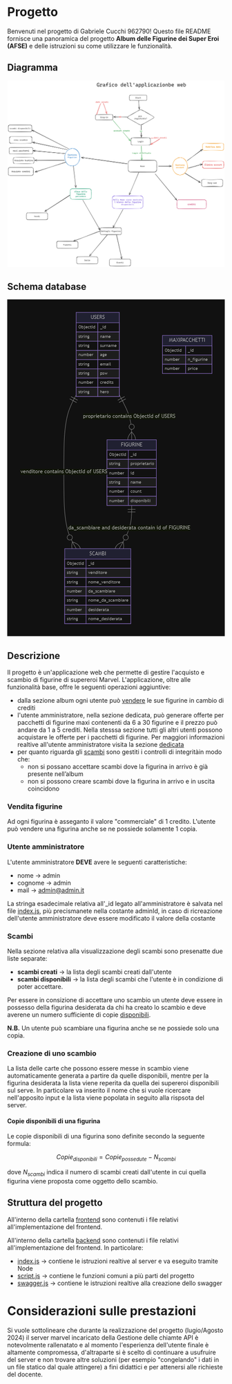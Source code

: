# Progetto
Benvenuti nel progetto di Gabriele Cucchi 962790! Questo file README fornisce una panoramica del progetto **Album delle Figurine dei Super Eroi (AFSE)** e delle istruzioni su come utilizzare le funzionalità.

## Diagramma
![diagramma](images/diagramma%20progetto.excalidraw.png)

## Schema database
![schema database](images/schemaDatabase.png)

## Descrizione
Il progetto è un'applicazione web che permette di gestire l'acquisto e scambio di figurine di supereroi Marvel. L'applicazione, oltre alle funzionalità base, offre le seguenti operazioni aggiuntive:
- dalla sezione album ogni utente può [vendere](readme.md#vendita-figurine) le sue figurine in cambio di crediti
- l'utente amministratore, nella sezione dedicata, può generare offerte per pacchetti di figurine maxi contenenti da 6 a 30 figurine e il prezzo può andare da 1 a 5 crediti. Nella stesssa sezione tutti gli altri utenti possono acquistare le offerte per i pacchetti di figurine. Per maggiori informazioni realtive all'utente amministratore visita la sezione [dedicata](readme.md#utente-amministratore)
- per quanto riguarda gli [scambi](readme.md#scambi) sono gestiti i controlli di integritàin modo che:
    - non si possano accettare scambi dove la figurina in arrivo è già presente nell’album
    - non si possono creare scambi dove la figurina in arrivo e in uscita coincidono

### Vendita figurine
Ad ogni figurina è asseganto il valore "commerciale" di 1 credito.
L'utente può vendere una figurina anche se ne possiede solamente 1 copia.

### Utente amministratore
L'utente amministratore **DEVE** avere le seguenti caratteristiche:
- nome $\to$ admin
- cognome $\to$ admin
- mail $\to$ admin@admin.it

La stringa esadecimale relativa all'_id legato all'amministratore è salvata nel file [index.js](backend/index.js), più precismanete nella costante adminId, in caso di ricreazione dell'utente amministratore deve essere modificato il valore della costante

### Scambi
Nella sezione relativa alla visualizzazione degli scambi sono presenatte due liste separate:
- **scambi creati** $\to$ la lista degli scambi creati dall'utente
- **scambi disponibili** $\to$ la lista degli scambi che l'utente è in condizione di poter accettare.

Per essere in consizione di accettare uno scambio un utente deve essere in possesso della figurina desiderata da chi ha creato lo scambio e deve averene un numero sufficiente di copie [disponibili](readme.md#copie-disponibili-di-una-figurina).

**N.B.** Un utente può scambiare una figurina anche se ne possiede solo una copia.

### Creazione di uno scambio
La lista delle carte che possono essere messe in scambio viene automaticamente generata a partire da quelle disponibili, mentre per la figurina desiderata la lista viene reperita da quella dei supereroi disponibili sul serve. In particolare va inserito il nome che si vuole ricercare nell'apposito input e la lista viene popolata in seguito alla rispsota del server.


#### Copie disponibili di una figurina
Le copie disponibili di una figurina sono definite secondo la seguente formula:

$$Copie_{disponibili} = Copie_{possedute} - N_{scambi} $$

dove $N_{scambi}$ indica il numero di scambi creati dall'utente in cui quella figurina viene proposta come oggetto dello scambio.

## Struttura del progetto
All'interno della cartella [frontend](frontend/) sono contenuti i file relativi all'implementazione del frontend.

All'interno della cartella [backend](backend/) sono contenuti i file relativi all'implementazione del frontend.
In particolare:
- [index.js](backend/index.js) $\to$ contiene le istruzioni realtive al server e va eseguito tramite Node
- [script.js](backend/script.js) $\to$ contiene le funzioni comuni a più parti del progetto
- [swagger.js](backend/swagger.js) $\to$ contiene le istruzioni realtive alla creazione dello swagger

# Considerazioni sulle prestazioni
Si vuole sottolineare che durante la realizzazione del progetto (lugio/Agosto 2024) il server marvel incaricato della Gestione delle chiamte API è notevolmente rallenatato e al momento l'esperienza dell'utente finale è altamente compromessa, d'altraparte si è scelto di continuare a usufruire del server e non trovare altre soluzioni (per esempio "congelando" i dati in un file statico dal quale attingere) a fini didattici e per attenersi alle richieste del docente. 